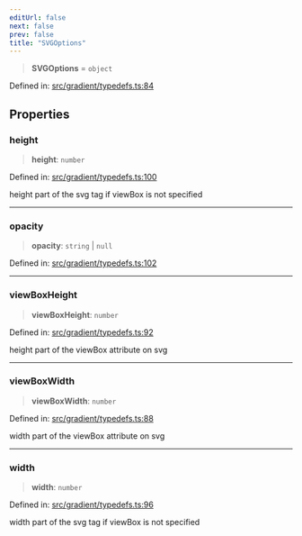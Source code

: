 ```yaml
---
editUrl: false
next: false
prev: false
title: "SVGOptions"
---
```


> **SVGOptions** = `object`

Defined in: [src/gradient/typedefs.ts:84](https://github.com/fabricjs/fabric.js/blob/9a792f4b7b8031f02ec7ea4ce8c99f810e45cfec/src/gradient/typedefs.ts#L84)

## Properties

### height

> **height**: `number`

Defined in: [src/gradient/typedefs.ts:100](https://github.com/fabricjs/fabric.js/blob/9a792f4b7b8031f02ec7ea4ce8c99f810e45cfec/src/gradient/typedefs.ts#L100)

height part of the svg tag if viewBox is not specified

***

### opacity

> **opacity**: `string` \| `null`

Defined in: [src/gradient/typedefs.ts:102](https://github.com/fabricjs/fabric.js/blob/9a792f4b7b8031f02ec7ea4ce8c99f810e45cfec/src/gradient/typedefs.ts#L102)

***

### viewBoxHeight

> **viewBoxHeight**: `number`

Defined in: [src/gradient/typedefs.ts:92](https://github.com/fabricjs/fabric.js/blob/9a792f4b7b8031f02ec7ea4ce8c99f810e45cfec/src/gradient/typedefs.ts#L92)

height part of the viewBox attribute on svg

***

### viewBoxWidth

> **viewBoxWidth**: `number`

Defined in: [src/gradient/typedefs.ts:88](https://github.com/fabricjs/fabric.js/blob/9a792f4b7b8031f02ec7ea4ce8c99f810e45cfec/src/gradient/typedefs.ts#L88)

width part of the viewBox attribute on svg

***

### width

> **width**: `number`

Defined in: [src/gradient/typedefs.ts:96](https://github.com/fabricjs/fabric.js/blob/9a792f4b7b8031f02ec7ea4ce8c99f810e45cfec/src/gradient/typedefs.ts#L96)

width part of the svg tag if viewBox is not specified
